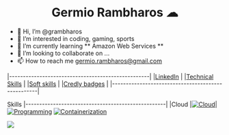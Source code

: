 <h1 align="center">Germio Rambharos ☁</h1>

- 👋 Hi, I’m @grambharos
- 👀 I’m interested in coding, gaming, sports
- 🌱 I’m currently learning ** Amazon Web Services **
- 💞️ I’m looking to collaborate on ...
- 📫 How to reach me germio.rambharos@gmail.com

|---------------------------------------------------|
|[LinkedIn](https://bit.ly/grambharos-linkedin) |
|[Technical Skills](https://bit.ly/grambharos-ts)   |
|[Soft skills](https://bit.ly/grambharos-cs)    |
|[Credly badges](https://bit.ly/grambharos-credly)  |
|---------------------------------------------------|

Skills
|---------------------------------------------------|
|Cloud |[![Cloud](https://skillicons.dev/icons?i=openstack,aws,gcp)](https://skillicons.dev)|
[![Programming](https://skillicons.dev/icons?i=bash,py,go)](https://skillicons.dev)
[![Containerization](https://skillicons.dev/icons?i=bash,py,go)](https://skillicons.dev)

![](https://komarev.com/ghpvc/?username=grambharos&color=brightgreen)
